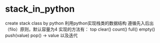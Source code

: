 # stack_in_python
create stack class by python
利用python实现栈类的数据结构
遵循先入后出（filo）原则，默认容量为4
实现的方法有：
  top
  clear()
  count()
  full()
  empty()
  push(value)
  pop() -> value
  以及迭代
  
